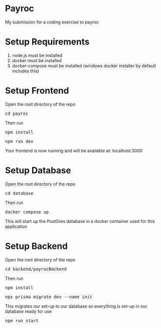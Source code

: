 <h1>Payroc</h1>
<p>My submission for a coding exercise to payroc</p>

<h1>Setup Requirements</h1>
<ol type="1">
<li>node.js must be installed</li>
<li>docker must be installed</li>
<li>docker-compose must be installed (windows docker installer by default includes this)</li>
</ol>

<h1>Setup Frontend</h1>
<p>Open the root directory of the repo</p>
<pre>
cd payroc
</pre>
<p>Then run</p>
<pre>
npm install
</pre>
<pre>
npm run dev
</pre>
<p>Your frontend is now running and will be available at: localhost:3000</p>

<h1>Setup Database</h1>
<p>Open the root directory of the repo</p>
<pre>
cd database
</pre>

<p>Then run</p>
<pre>
docker compose up
</pre>
<p>This will start up the PostGres database in a docker container used for this application

<h1>Setup Backend</h1>
<p>Open the root directory of the repo</p>
<pre>
cd backend/payrocBackend
</pre>
<p>Then run</p>
<pre>
npm install
</pre>
<pre>
npx prisma migrate dev --name init
</pre>
<p>This migrates our set-up to our database so everything is set-up in our database ready for use
<pre>
npm run start
</pre>
